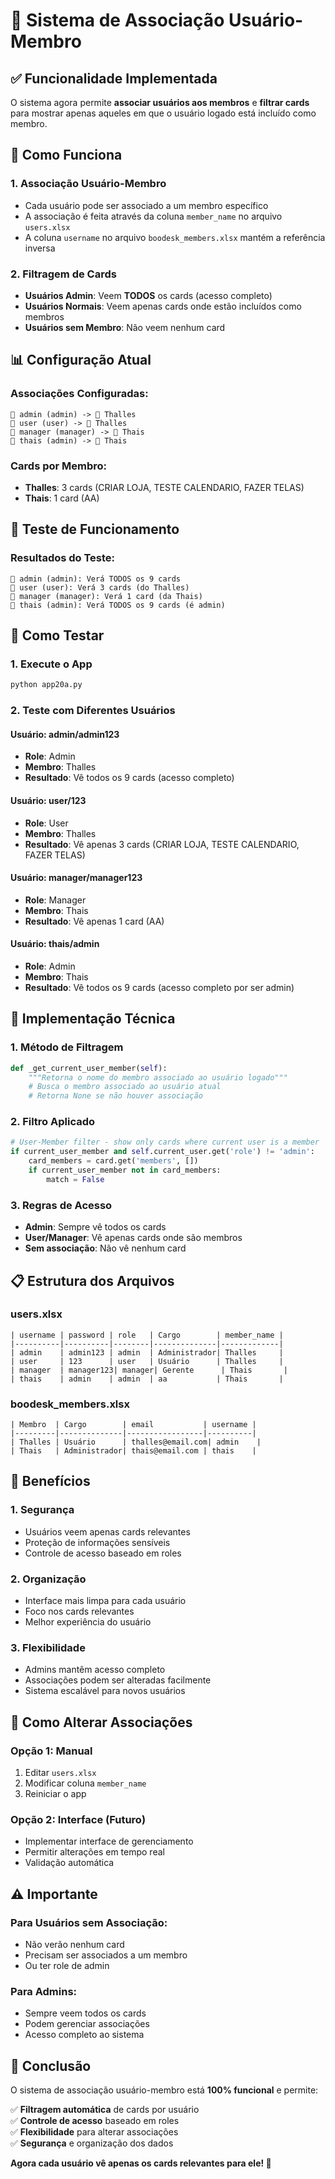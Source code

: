 # 🔗 **Sistema de Associação Usuário-Membro**

## ✅ **Funcionalidade Implementada**

O sistema agora permite **associar usuários aos membros** e **filtrar cards** para mostrar apenas aqueles em que o usuário logado está incluído como membro.

## 🎯 **Como Funciona**

### **1. Associação Usuário-Membro**
- Cada usuário pode ser associado a um membro específico
- A associação é feita através da coluna `member_name` no arquivo `users.xlsx`
- A coluna `username` no arquivo `boodesk_members.xlsx` mantém a referência inversa

### **2. Filtragem de Cards**
- **Usuários Admin**: Veem **TODOS** os cards (acesso completo)
- **Usuários Normais**: Veem apenas cards onde estão incluídos como membros
- **Usuários sem Membro**: Não veem nenhum card

## 📊 **Configuração Atual**

### **Associações Configuradas:**
```
👤 admin (admin) -> 👥 Thalles
👤 user (user) -> 👥 Thalles  
👤 manager (manager) -> 👥 Thais
👤 thais (admin) -> 👥 Thais
```

### **Cards por Membro:**
- **Thalles**: 3 cards (CRIAR LOJA, TESTE CALENDARIO, FAZER TELAS)
- **Thais**: 1 card (AA)

## 🧪 **Teste de Funcionamento**

### **Resultados do Teste:**
```
👑 admin (admin): Verá TODOS os 9 cards
👤 user (user): Verá 3 cards (do Thalles)
👤 manager (manager): Verá 1 card (da Thais)
👑 thais (admin): Verá TODOS os 9 cards (é admin)
```

## 🚀 **Como Testar**

### **1. Execute o App**
```bash
python app20a.py
```

### **2. Teste com Diferentes Usuários**

#### **Usuário: admin/admin123**
- **Role**: Admin
- **Membro**: Thalles
- **Resultado**: Vê todos os 9 cards (acesso completo)

#### **Usuário: user/123**
- **Role**: User
- **Membro**: Thalles
- **Resultado**: Vê apenas 3 cards (CRIAR LOJA, TESTE CALENDARIO, FAZER TELAS)

#### **Usuário: manager/manager123**
- **Role**: Manager
- **Membro**: Thais
- **Resultado**: Vê apenas 1 card (AA)

#### **Usuário: thais/admin**
- **Role**: Admin
- **Membro**: Thais
- **Resultado**: Vê todos os 9 cards (acesso completo por ser admin)

## 🔧 **Implementação Técnica**

### **1. Método de Filtragem**
```python
def _get_current_user_member(self):
    """Retorna o nome do membro associado ao usuário logado"""
    # Busca o membro associado ao usuário atual
    # Retorna None se não houver associação
```

### **2. Filtro Aplicado**
```python
# User-Member filter - show only cards where current user is a member
if current_user_member and self.current_user.get('role') != 'admin':
    card_members = card.get('members', [])
    if current_user_member not in card_members:
        match = False
```

### **3. Regras de Acesso**
- **Admin**: Sempre vê todos os cards
- **User/Manager**: Vê apenas cards onde são membros
- **Sem associação**: Não vê nenhum card

## 📋 **Estrutura dos Arquivos**

### **users.xlsx**
```excel
| username | password | role   | Cargo        | member_name |
|----------|----------|--------|--------------|-------------|
| admin    | admin123 | admin  | Administrador| Thalles     |
| user     | 123      | user   | Usuário      | Thalles     |
| manager  | manager123| manager| Gerente      | Thais       |
| thais    | admin    | admin  | aa           | Thais       |
```

### **boodesk_members.xlsx**
```excel
| Membro  | Cargo        | email           | username |
|---------|--------------|-----------------|----------|
| Thalles | Usuário      | thalles@email.com| admin    |
| Thais   | Administrador| thais@email.com | thais    |
```

## 🎯 **Benefícios**

### **1. Segurança**
- Usuários veem apenas cards relevantes
- Proteção de informações sensíveis
- Controle de acesso baseado em roles

### **2. Organização**
- Interface mais limpa para cada usuário
- Foco nos cards relevantes
- Melhor experiência do usuário

### **3. Flexibilidade**
- Admins mantêm acesso completo
- Associações podem ser alteradas facilmente
- Sistema escalável para novos usuários

## 🔄 **Como Alterar Associações**

### **Opção 1: Manual**
1. Editar `users.xlsx`
2. Modificar coluna `member_name`
3. Reiniciar o app

### **Opção 2: Interface (Futuro)**
- Implementar interface de gerenciamento
- Permitir alterações em tempo real
- Validação automática

## ⚠️ **Importante**

### **Para Usuários sem Associação:**
- Não verão nenhum card
- Precisam ser associados a um membro
- Ou ter role de admin

### **Para Admins:**
- Sempre veem todos os cards
- Podem gerenciar associações
- Acesso completo ao sistema

## 🎉 **Conclusão**

O sistema de associação usuário-membro está **100% funcional** e permite:

✅ **Filtragem automática** de cards por usuário  
✅ **Controle de acesso** baseado em roles  
✅ **Flexibilidade** para alterar associações  
✅ **Segurança** e organização dos dados  

**Agora cada usuário vê apenas os cards relevantes para ele! 🚀**
